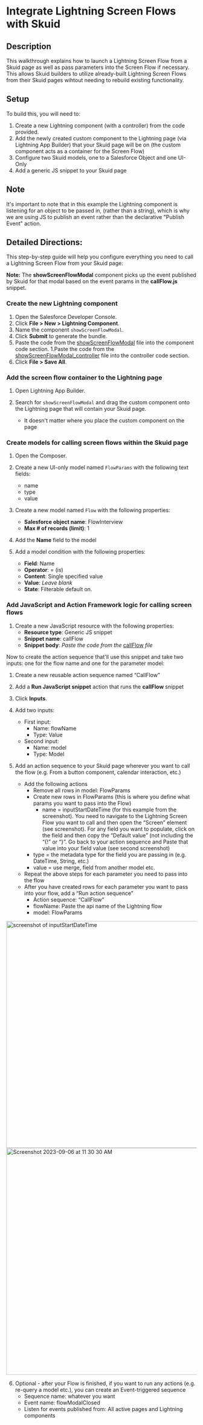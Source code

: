 # Integrate Lightning Screen Flows with Skuid 

## Description
This walkthrough explains how to launch a Lightning Screen Flow from a Skuid page as well as pass parameters into the Screen Flow if necessary. This allows Skuid builders to utilize already-built Lightning Screen Flows from their Skuid pages wihtout needing to rebuild existing functionality.



## Setup
To build this, you will need to:
1. Create a new Lightning component (with a controller) from the code provided.
3. Add the newly created custom component to the Lightning page (via Lightning App Builder) that your Skuid page will be on (the custom component acts as a container for the Screen Flow)
4. Configure two Skuid models, one to a Salesforce Object and one UI-Only
6. Add a generic JS snippet to your Skuid page


## Note
It's important to note that in this example the Lightning component is listening for an object to be passed in, (rather than a string), which is why we are using JS to publish an event rather than the declarative "Publish Event" action.  

## Detailed Directions:
This step-by-step guide will help you configure everything you need to call a Lightning Screen Flow from your Skuid page:

**Note:**
The **showScreenFlowModal** component picks up the event published by Skuid for that modal based on the event params in the **callFlow.js** snippet.  



### Create the new Lightning component
1. Open the Salesforce Developer Console.
1. Click **File > New > Lightning Component**.
1. Name the component ``showScreenFlowModal``.
1. Click **Submit** to generate the bundle.
1. Paste the code from the [showScreenFlowModal](showScreenFlowModal) file into the component code section.
1.Paste the code from the [showScreenFlowModal_controller](showScreenFlowModal_controller) file into the controller code section.
1. Click **File > Save All**.

### Add the screen flow container to the Lightning page

1. Open Lightning App Builder.
1. Search for ``showScreenFlowModal`` and drag the custom component onto the Lightning page that will contain your Skuid page.

      - It doesn't matter where you place the custom component on the page
   
### Create models for calling screen flows within the Skuid page

1. Open the Composer.
1. Create a new UI-only model named ``FlowParams`` with the following text fields:
     - name
     - type
     - value
        
1. Create a new model named ``Flow`` with the following properties:
   - **Salesforce object name**: FlowInterview
   - **Max # of records (limit)**: 1
1. Add the **Name** field to the model
1. Add a model condition with the following properties:
   - **Field**: Name
   - **Operator**: = (is)
   - **Content**: Single specified value
   - **Value**:  *Leave blank*
   - **State**:  Filterable default on.

### Add JavaScript and Action Framework logic for calling screen flows
1. Create a new JavaScript resource with the following properties:
   - **Resource type**: Generic JS snippet
   - **Snippet name**: callFlow
   - **Snippet body**: *Paste the code from the* [callFlow](callFlow) *file*

Now to create the action sequence that'll use this snippet and take two inputs: one for the flow name and one for the parameter model:

1. Create a new reusable action sequence named “CallFlow”
1. Add a **Run JavaScript snippet** action that runs the **callFlow** snippet
1. Click **Inputs**.
1. Add two inputs:
   - First input:
     - Name: flowName 
     - Type: Value
   - Second input:
     - Name: model 
     - Type: Model
5. Add an action sequence to your Skuid page wherever you want to call the flow (e.g. From a button component, calendar interaction, etc.)

   - Add the following actions
     - Remove all rows in model: FlowParams
     - Create new rows in FlowParams (this is where you define what params you want to pass into the Flow)
       - name = inputStartDateTime (for this example from the screenshot). You need to navigate to the Lightning Screen Flow you want to call and then open the “Screen” element (see screenshot). For any field you want to populate, click on the field and then copy the “Default value” (not including the “{!” or “}”. Go back to your action sequence and Paste that value into your field value (see second screenshot)
      - type = the metadata type for the field you are passing in (e.g. DateTime, String, etc.)
      - value = use merge, field from another model etc.
    - Repeat the above steps for each parameter you need to pass into the flow
    - After you have created rows for each parameter you want to pass into your flow, add a “Run action sequence” 
      - Action sequence: “CallFlow”
      - flowName: Paste the api name of the Lightning flow
      - model: FlowParams

<img width="600" alt="screenshot of inputStartDateTime" src="https://github.com/skuid/skuid-labs/assets/63868385/79a3ea4c-ba6e-4cce-8ec8-54157a9a2957">

<img width="600" alt="Screenshot 2023-09-06 at 11 30 30 AM" src="https://github.com/skuid/skuid-labs/assets/63868385/200333fc-fb75-4145-ada1-76215696cff0">


6. Optional - after your Flow is finished, if you want to run any actions (e.g. re-query a model etc.), you can create an Event-triggered sequence
   - Sequence name: whatever you want
   - Event name: flowModalClosed
   - Listen for events published from: All active pages and Lightning components

